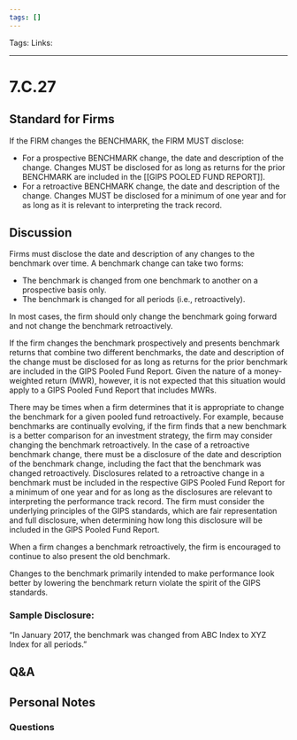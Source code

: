 ```yaml
---
tags: []
---
```

Tags:
Links: 
___
# 7.C.27
## Standard for Firms
If the FIRM changes the BENCHMARK, the FIRM MUST disclose:
- For a prospective BENCHMARK change, the date and description of the change. Changes MUST be disclosed for as long as returns for the prior BENCHMARK are included in the [[GIPS POOLED FUND REPORT]].
- For a retroactive BENCHMARK change, the date and description of the change. Changes MUST be disclosed for a minimum of one year and for as long as it is relevant to interpreting the track record.
## Discussion
Firms must disclose the date and description of any changes to the benchmark over time. A benchmark change can take two forms:
- The benchmark is changed from one benchmark to another on a prospective basis only.
- The benchmark is changed for all periods (i.e., retroactively).

In most cases, the firm should only change the benchmark going forward and not change the benchmark retroactively.

If the firm changes the benchmark prospectively and presents benchmark returns that combine two different benchmarks, the date and description of the change must be disclosed for as long as returns for the prior benchmark are included in the GIPS Pooled Fund Report. Given the nature of a money-weighted return (MWR), however, it is not expected that this situation would apply to a GIPS Pooled Fund Report that includes MWRs.

There may be times when a firm determines that it is appropriate to change the benchmark for a given pooled fund retroactively. For example, because benchmarks are continually evolving, if the firm finds that a new benchmark is a better comparison for an investment strategy, the firm may consider changing the benchmark retroactively. In the case of a retroactive benchmark change, there must be a disclosure of the date and description of the benchmark change, including the fact that the benchmark was changed retroactively. Disclosures related to a retroactive change in a benchmark must be included in the respective GIPS Pooled Fund Report for a minimum of one year and for as long as the disclosures are relevant to interpreting the performance track record. The firm must consider the underlying principles of the GIPS standards, which are fair representation and full disclosure, when determining how long this disclosure will be included in the GIPS Pooled Fund Report.

When a firm changes a benchmark retroactively, the firm is encouraged to continue to also present the old benchmark.

Changes to the benchmark primarily intended to make performance look better by lowering the benchmark return violate the spirit of the GIPS standards.
### Sample Disclosure:
“In January 2017, the benchmark was changed from ABC Index to XYZ Index for all periods.”
## Q&A

## Personal Notes

### Questions